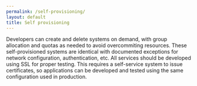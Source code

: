 ```yaml
---
permalink: /self-provisioning/
layout: default
title: Self provisioning
---
```

<a name="self-provisioning"></a>
Developers can create and delete systems on demand, with group allocation and quotas as needed to avoid overcommiting resources. 
These self-provisioned systems are identical with documented exceptions for network configuration, authentication, etc. 
All services should be developed using SSL for proper testing. 
This requires a self-service system to issue certificates, so applications can be developed and tested using the same configuration used in production.

